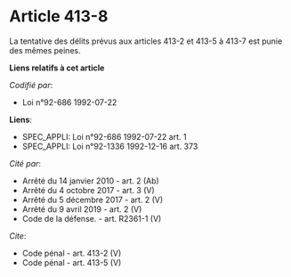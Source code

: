 # Article 413-8

La tentative des délits prévus aux articles 413-2 et 413-5 à 413-7 est punie des mêmes peines.

**Liens relatifs à cet article**

_Codifié par_:

  - Loi n°92-686 1992-07-22

**Liens**:

  - SPEC_APPLI: Loi n°92-686 1992-07-22 art. 1
  - SPEC_APPLI: Loi n°92-1336 1992-12-16 art. 373

_Cité par_:

  - Arrêté du 14 janvier 2010 - art. 2 (Ab)
  - Arrêté du 4 octobre 2017 - art. 3 (V)
  - Arrêté du 5 décembre 2017 - art. 2 (V)
  - Arrêté du 9 avril 2019 - art. 2 (V)
  - Code de la défense. - art. R2361-1 (V)

_Cite_:

  - Code pénal - art. 413-2 (V)
  - Code pénal - art. 413-5 (V)

